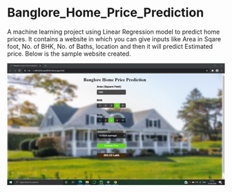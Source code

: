 # Banglore_Home_Price_Prediction
A machine learning project using Linear Regression model to predict home prices. It contains a website in which you can give inputs like Area in Sqare foot, No. of BHK, No. of Baths, location and then it will predict Estimated price. Below is the sample website created.


![website](https://github.com/nikitathakur07/Banglore_Home_Price_Prediction/blob/master/Banglore_home_prices.PNG)


